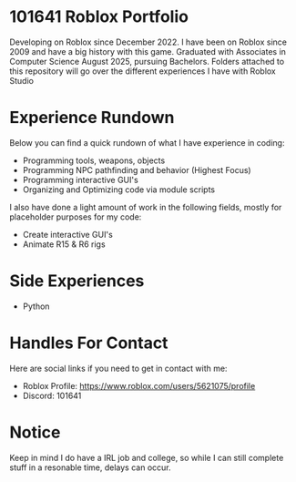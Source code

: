 # 101641 Roblox Portfolio

Developing on Roblox since December 2022. I have been on Roblox since 2009 and have a big history with this game. Graduated with Associates in Computer Science August 2025, pursuing Bachelors. Folders attached to this repository will go over the different experiences I have with Roblox Studio

# Experience Rundown
Below you can find a quick rundown of what I have experience in coding:
- Programming tools, weapons, objects
- Programming NPC pathfinding and behavior (Highest Focus)
- Programming interactive GUI's
- Organizing and Optimizing code via module scripts

I also have done a light amount of work in the following fields, mostly for placeholder purposes for my code:
- Create interactive GUI's
- Animate R15 & R6 rigs

# Side Experiences
- Python
  
# Handles For Contact
Here are social links if you need to get in contact with me:
- Roblox Profile: https://www.roblox.com/users/5621075/profile
- Discord: 101641

# Notice

Keep in mind I do have a IRL job and college, so while I can still complete stuff in a resonable time, delays can occur.
